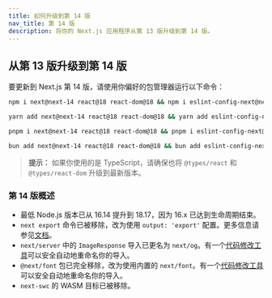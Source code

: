 ```yaml
---
title: 如何升级到第 14 版
nav_title: 第 14 版
description: 将你的 Next.js 应用程序从第 13 版升级到第 14 版。
---
```


## 从第 13 版升级到第 14 版

要更新到 Next.js 第 14 版，请使用你偏好的包管理器运行以下命令：

```bash
npm i next@next-14 react@18 react-dom@18 && npm i eslint-config-next@next-14 -D
```

```bash
yarn add next@next-14 react@18 react-dom@18 && yarn add eslint-config-next@next-14 -D
```

```bash
pnpm i next@next-14 react@18 react-dom@18 && pnpm i eslint-config-next@next-14 -D
```

```bash
bun add next@next-14 react@18 react-dom@18 && bun add eslint-config-next@next-14 -D
```

> **提示：** 如果你使用的是 TypeScript，请确保也将 `@types/react` 和 `@types/react-dom` 升级到最新版本。

### 第 14 版概述

- 最低 Node.js 版本已从 16.14 提升到 18.17，因为 16.x 已达到生命周期结束。
- `next export` 命令已被移除，改为使用 `output: 'export'` 配置。更多信息请参见[文档]()。
- `next/server` 中的 `ImageResponse` 导入已更名为 `next/og`。有一个[代码修改工具](/nextjs-cn/app/guides/upgrading/codemods#next-og-import)可以安全自动地重命名你的导入。
- `@next/font` 包已完全移除，改为使用内置的 `next/font`。有一个[代码修改工具]()可以安全自动地重命名你的导入。
- `next-swc` 的 WASM 目标已被移除。
